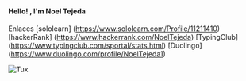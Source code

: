 #### Hello! , I'm Noel Tejeda

Enlaces
[sololearn] (https://www.sololearn.com/Profile/11211410)
[hackerRank] (https://www.hackerrank.com/NoelTejeda)
[TypingClub] (https://www.typingclub.com/sportal/stats.html)
[Duolingo] (https://www.duolingo.com/profile/NoelTejeda1)


![Tux](https://user-images.githubusercontent.com/45132528/104270973-a2028f80-5491-11eb-8b69-312a07bea1e0.png)

